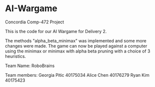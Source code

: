 # AI-Wargame

Concordia Comp-472 Project

This is the code for our AI Wargame for Delivery 2.

The methods "alpha_beta_minimax" was implemented and some more changes were made. 
The game can now be played against a computer using the minimax or minimax with alpha beta pruning with a choice of 3 heuristics.

Team Name: RoboBrains

Team members:
Georgia Pitic 40175034
Alice Chen 40176279
Ryan Kim 40175423
